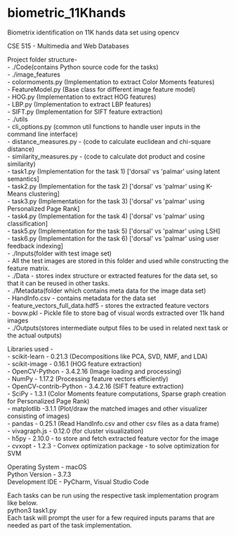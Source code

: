 # biometric_11Khands
Biometrix identification on 11K hands data set using opencv

CSE 515 - Multimedia and Web Databases

Project folder structure-<br />
    - ./Code(contains Python source code for the tasks)<br />
        - ./image_features<br />
            - colormoments.py (Implementation to extract Color Moments features)<br />
            - FeatureModel.py (Base class for different image feature model)<br />
            - HOG.py (Implementation to extract HOG features)<br />
            - LBP.py (Implementation to extract LBP features)<br />
            - SIFT.py (Implementation for SIFT feature extraction)<br />
        - ./utils<br />
            - cli_options.py (common util functions to handle user inputs in the command line interface)<br />
            - distance_measures.py - (code to calculate euclidean and chi-square distance)<br />
            - similarity_measures.py - (code to calculate dot product and cosine similarity)<br />
        - task1.py (Implementation for the task 1) ['dorsal' vs 'palmar' using latent semantics]<br />
        - task2.py (Implementation for the task 2) ['dorsal' vs 'palmar' using K-Means clustering]<br />
        - task3.py (Implementation for the task 3) ['dorsal' vs 'palmar' using Personalized Page Rank]<br />
        - task4.py (Implementation for the task 4) ['dorsal' vs 'palmar' using classification]<br />
        - task5.py (Implementation for the task 5) ['dorsal' vs 'palmar' using LSH]<br />
        - task6.py (Implementation for the task 6) ['dorsal' vs 'palmar' using user feedback indexing]<br />
    - ./Inputs(folder with test image set)<br />
        - All the test images are stored in this folder and used while constructing the feature matrix.<br />
    - ./Data - stores index structure or extracted features for the data set, so that it can be reused in other tasks.<br />
    - ./Metadata(folder which contains meta data for the image data set)<br />
        - HandInfo.csv - contains metadata for the data set<br />
        - feature_vectors_full_data.hdf5 - stores the extracted feature vectors<br />
        - bovw.pkl - Pickle file to store bag of visual words extracted over 11k hand images<br />
    - ./Outputs(stores intermediate output files to be used in related next task or the actual outputs)<br />

Libraries used -<br />
    - scikit-learn - 0.21.3 (Decompositions like PCA, SVD, NMF, and LDA)<br />
    - scikit-image - 0.16.1 (HOG feature extraction)<br />
    - OpenCV-Python - 3.4.2.16 (Image loading and processing)<br />
    - NumPy - 1.17.2 (Processing feature vectors efficiently)<br />
    - OpenCV-contrib-Python - 3.4.2.16 (SIFT feature extraction)<br />
    - SciPy - 1.3.1 (Color Moments feature computations, Sparse graph creation for Personalized Page Rank)<br />
    - matplotlib -3.1.1 (Plot/draw the matched images and other visualizer consisting of images)<br />
    - pandas - 0.25.1 (Read HandInfo.csv and other csv files as a data frame)<br />
    - vivagraph.js - 0.12.0 (for cluster visualization)<br />
    - h5py - 2.10.0 - to store and fetch extracted feature vector for the image<br />
    - cvxopt - 1.2.3 - Convex optimization package - to solve optimization for SVM<br />

Operating System - macOS<br />
Python Version - 3.7.3<br />
Development IDE - PyCharm, Visual Studio Code<br />

Each tasks can be run using the respective task implementation program like below.<br />
    python3 task1.py<br />
Each task will prompt the user for a few required inputs params that are needed as part of the task implementation.<br />
